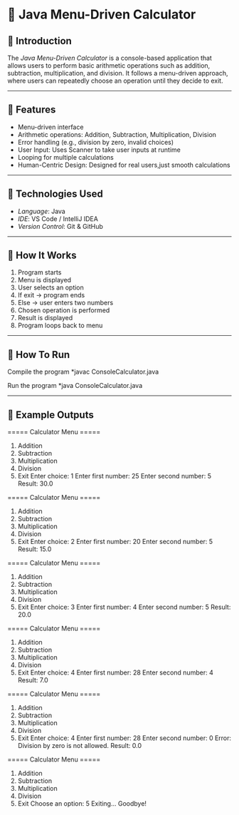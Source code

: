 # 📘 Java Menu-Driven Calculator

## 🔹 Introduction
The *Java Menu-Driven Calculator* is a console-based application that allows users to perform basic arithmetic operations such as addition, subtraction, multiplication, and division. It follows a menu-driven approach, where users can repeatedly choose an operation until they decide to exit.

---

## 🔹 Features
- Menu-driven interface  
- Arithmetic operations: Addition, Subtraction, Multiplication, Division  
- Error handling (e.g., division by zero, invalid choices)
- User Input: Uses Scanner to take user inputs at runtime 
- Looping for multiple calculations
- Human-Centric Design: Designed for real users,just smooth calculations

---

## 🔹 Technologies Used
- *Language*: Java  
- *IDE*: VS Code / IntelliJ IDEA  
- *Version Control*: Git & GitHub  

---

## 🔹 How It Works
1. Program starts  
2. Menu is displayed  
3. User selects an option  
4. If exit → program ends  
5. Else → user enters two numbers  
6. Chosen operation is performed  
7. Result is displayed  
8. Program loops back to menu  

---

## 🔹 How To Run
Compile the program
*javac ConsoleCalculator.java

Run the program
*java ConsoleCalculator.java

---

## 🔹 Example Outputs
===== Calculator Menu =====

1. Addition
2. Subtraction
3. Multiplication
4. Division
5. Exit
Enter choice: 1
Enter first number: 25
Enter second number: 5
Result: 30.0

===== Calculator Menu =====

1. Addition
2. Subtraction
3. Multiplication
4. Division
5. Exit
Enter choice: 2
Enter first number: 20
Enter second number: 5
Result: 15.0

===== Calculator Menu =====

1. Addition
2. Subtraction
3. Multiplication
4. Division
5. Exit
Enter choice: 3
Enter first number: 4
Enter second number: 5
Result: 20.0

===== Calculator Menu =====

1. Addition
2. Subtraction
3. Multiplication
4. Division
5. Exit
Enter choice: 4
Enter first number: 28
Enter second number: 4
Result: 7.0

===== Calculator Menu =====

1. Addition
2. Subtraction
3. Multiplication
4. Division
5. Exit
Enter choice: 4
Enter first number: 28
Enter second number: 0
Error: Division by zero is not allowed.
Result: 0.0

===== Calculator Menu =====

1. Addition
2. Subtraction
3. Multiplication
4. Division
5. Exit
Choose an option: 5
Exiting... Goodbye!
